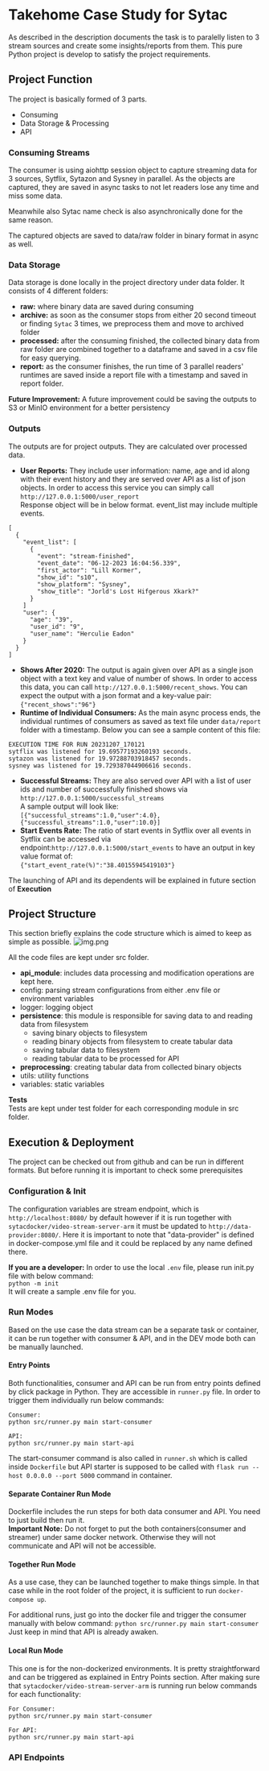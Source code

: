 # Takehome Case Study for Sytac
As described in the description documents the task is to paralelly listen to 3 stream sources and create some 
insights/reports from them. This pure Python project is develop to satisfy the project requirements.

## Project Function
The project is basically formed of 3 parts. 
- Consuming
- Data Storage & Processing
- API
### Consuming Streams
The consumer is using aiohttp session object to capture streaming data for 3 sources, Sytflix, Sytazon and Sysney in 
parallel. As the objects are captured, they are saved in async tasks to not let readers lose any time and miss some data. 

Meanwhile also Sytac name check is also asynchronically done for the same reason. 

The captured objects are saved to data/raw folder in binary format in async as well. 

### Data Storage
Data storage is done locally in the project directory under data folder. It consists of 4 different folders:
- **raw:** where binary data are saved during consuming
- **archive:** as soon as the consumer stops from either 20 second timeout or finding `Sytac` 3 times, we preprocess 
them and move to archived folder
- **processed:** after the consuming finished, the collected binary data from raw folder are combined together to a 
dataframe and saved in a csv file for easy querying.
- **report:** as the consumer finishes, the run time of 3 parallel readers' runtimes are saved inside a report file 
with a timestamp and saved in report folder.

**Future Improvement:** A future improvement could be saving the outputs to S3 or MinIO environment for a better persistency

### Outputs
The outputs are for project outputs. They are calculated over processed data. 
- **User Reports:** They include user information: name, age and id along with their event history and they are served 
over API as a list of json objects. In order to access this service you can simply call ```http://127.0.0.1:5000/user_report```
<br/>Response object will be in below format. event_list may include multiple events.  
``` !json
[
  {
    "event_list": [
      {
        "event": "stream-finished",
        "event_date": "06-12-2023 16:04:56.339",
        "first_actor": "Lill Kormer",
        "show_id": "s10",
        "show_platform": "Sysney",
        "show_title": "Jorld's Lost Hifgerous Xkark?"
      }
    ]
    "user": {
      "age": "39",
      "user_id": "9",
      "user_name": "Herculie Eadon"
    }
  }
]
```

- **Shows After 2020:** The output is again given over API as a single json object with a text key and value of number 
of shows. In order to access this data, you can call ```http://127.0.0.1:5000/recent_shows```. You can expect the 
output with a json format and a key-value pair:
</br>```{"recent_shows":"96"}```
- **Runtime of Individual Consumers:** As the main async process ends, the individual runtimes of consumers as saved as 
text file under `data/report` folder with a timestamp. Below you can see a sample content of this file:
```
EXECUTION TIME FOR RUN 20231207_170121 
sytflix was listened for 19.69577193260193 seconds. 
sytazon was listened for 19.97288703918457 seconds. 
sysney was listened for 19.729387044906616 seconds. 

```
- **Successful Streams:** They are also served over API with a list of user ids and number of successfully finished shows via ```http://127.0.0.1:5000/successful_streams```
<br/>A sample output will look like:
</br>```[{"successful_streams":1.0,"user":4.0},{"successful_streams":1.0,"user":10.0}]```
- **Start Events Rate:** The ratio of start events in Sytflix over all events in Sytflix can be accessed via 
endpoint:```http://127.0.0.1:5000/start_events``` to have an output in key value format of: 
</br>```{"start_event_rate(%)":"38.40155945419103"}```

The launching of API and its dependents will be explained in future section of **Execution**

## Project Structure
This section briefly explains the code structure which is aimed to keep as simple as possible.
![img.png](devcase-streaming-readme-main/img.png)

All the code files are kept under src folder. 
- **api_module**: includes data processing and modification operations are kept here. 
- config: parsing stream configurations from either .env file or environment variables
- logger: logging object
- **persistence**: this module is responsible for saving data to and reading data from filesystem  
  - saving binary objects to filesystem
  - reading binary objects from filesystem to create tabular data 
  - saving tabular data to filesystem
  - reading tabular data to be processed for API
- **preprocessing**: creating tabular data from collected binary objects
- utils: utility functions
- variables: static variables

**Tests**
<br/>Tests are kept under test folder for each corresponding module in src folder. 


## Execution & Deployment
The project can be checked out from github and can be run in different formats. But before running it is important to 
check some prerequisites
### Configuration & Init
The configuration variables are stream endpoint, which is ```http://localhost:8080/``` by default however if it is run 
together with `sytacdocker/video-stream-server-arm` it must be updated to ```http://data-provider:8080/```. Here it is 
important to note that "data-provider" is defined in docker-compose.yml file and it could be replaced by any name defined there.

**If you are a developer:** In order to use the local `.env` file, please run init.py file with below command:
<br/>``` python -m init ```
<br/>It will create a sample .env file for you. 


### Run Modes
Based on the use case the data stream can be a separate task or container, it can be run together with consumer & API,
and in the DEV mode both can be manually launched.

#### Entry Points
Both functionalities, consumer and API can be run from entry points defined by click package in Python. They are 
accessible in `runner.py` file. In order to trigger them individually run below commands:
```
Consumer:
python src/runner.py main start-consumer

API:
python src/runner.py main start-api
```

The start-consumer command is also called in `runner.sh` which is called inside `Dockerfile` but
API starter is supposed to be called with `flask run --host 0.0.0.0 --port 5000` command in container.


#### Separate Container Run Mode
Dockerfile includes the run steps for both data consumer and API. You need to just build then run it.
<br/>**Important Note:** Do not forget to put the both containers(consumer and streamer) under same docker network. 
Otherwise they will not communicate and API will not be accessible. 

#### Together Run Mode
As a use case, they can be launched together to make things simple. In that case while in the root folder of the 
project, it is sufficient to run ```docker-compose up```. 

For additional runs, just go into the docker file and trigger the consumer manually with below command:
```python src/runner.py main start-consumer``` 
<br/> Just keep in mind that API is already awaken.

#### Local Run Mode
This one is for the non-dockerized environments. It is pretty straightforward and can be triggered as explained in Entry 
Points section.
After making sure that `sytacdocker/video-stream-server-arm` is running run below commands for each functionality:
```
For Consumer:
python src/runner.py main start-consumer

For API:
python src/runner.py main start-api
```

### API Endpoints



